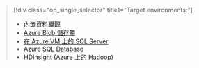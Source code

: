 > [!div class="op_single_selector" title1="Target environments:"]
> * [內嵌資料概觀](../articles/machine-learning/team-data-science-process/ingest-data.md)
> * [Azure Blob 儲存體](../articles/machine-learning/team-data-science-process/move-azure-blob.md)
> * [在 Azure VM 上的 SQL Server](../articles/machine-learning/team-data-science-process/move-sql-server-virtual-machine.md)
> * [Azure SQL Database](../articles/machine-learning/team-data-science-process/move-sql-azure.md)
> * [HDInsight (Azure 上的 Hadoop)](../articles/machine-learning/team-data-science-process/move-hive-tables.md)
> 
> 

